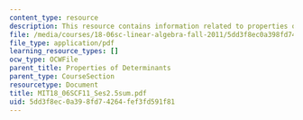 ```yaml
---
content_type: resource
description: This resource contains information related to properties of determinants.
file: /media/courses/18-06sc-linear-algebra-fall-2011/5dd3f8ec0a398fd74264fef3fd591f81_MIT18_06SCF11_Ses2.5sum.pdf
file_type: application/pdf
learning_resource_types: []
ocw_type: OCWFile
parent_title: Properties of Determinants
parent_type: CourseSection
resourcetype: Document
title: MIT18_06SCF11_Ses2.5sum.pdf
uid: 5dd3f8ec-0a39-8fd7-4264-fef3fd591f81
---
```


